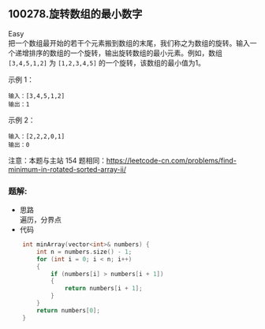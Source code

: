 ## 100278.旋转数组的最小数字
Easy  
把一个数组最开始的若干个元素搬到数组的末尾，我们称之为数组的旋转。输入一个递增排序的数组的一个旋转，输出旋转数组的最小元素。例如，数组 ``[3,4,5,1,2]`` 为 ``[1,2,3,4,5]`` 的一个旋转，该数组的最小值为1。  

示例 1：

```
输入：[3,4,5,1,2]
输出：1

```

示例 2：

```
输入：[2,2,2,0,1]
输出：0

```

注意：本题与主站 154 题相同：<a href="https://leetcode-cn.com/problems/find-minimum-in-rotated-sorted-array-ii/">https://leetcode-cn.com/problems/find-minimum-in-rotated-sorted-array-ii/</a>

### 题解:  
* 思路  
遍历，分界点
* 代码  
```c++
    int minArray(vector<int>& numbers) {
        int n = numbers.size() - 1;
        for (int i = 0; i < n; i++)
        {
            if (numbers[i] > numbers[i + 1])
            {
                return numbers[i + 1];
            }
        }
        return numbers[0];
    }
```